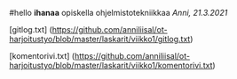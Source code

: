 #hello
**ihanaa** opiskella ohjelmistotekniikkaa
*Anni, 21.3.2021*

[gitlog.txt] (https://github.com/anniliisal/ot-harjoitustyo/blob/master/laskarit/viikko1/gitlog.txt)


[komentorivi.txt] (https://github.com/anniliisal/ot-harjoitustyo/blob/master/laskarit/viikko1/komentorivi.txt)





